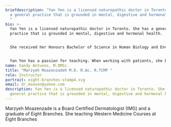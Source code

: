 ```yaml
---
briefdescription: "Yan Yen is a licensed naturopathic doctor in Toronto. She has
  a general practice that is grounded in mental, digestive and hormonal health.
  "
bio: >-
  Yan Yen is a licensed naturopathic doctor in Toronto. She has a general
  practice that is grounded in mental, digestive and hormonal health.   


  She received her Honours Bachelor of Science in Human Biology and Environmental Sciences from the University of Toronto. Along with her naturopathic education, she has additional training in acupuncture and Traditional Chinese Medicine including completion of an internship at the Guangzhou University of Chinese Medicine in China.  


  Yan Yen has a passion for teaching. When working with patients, she believe that a doctors main role is teacher. Outside of patient appointments, she leads various workshops and teaches students in biomedicine.
name: Sandy Antunes, M.OMSc.
title: "Marzyeh Moazenzadeh M.D. R.Ac, R.TCMP "
role: Instructor
portrait: eight-branches-stamp4.svg
email: dr_moazen@yahoo.com
description: Yan Yen is a licensed naturopathic doctor in Toronto. She has a
  general practice that is grounded in mental, digestive and hormonal health.
---
```

Marzyeh Moazenzade is a Board Certified Dermatologist (IMG) and a graduate of Eight Branches. She teaching Western Medicine Courses at Eight Branches